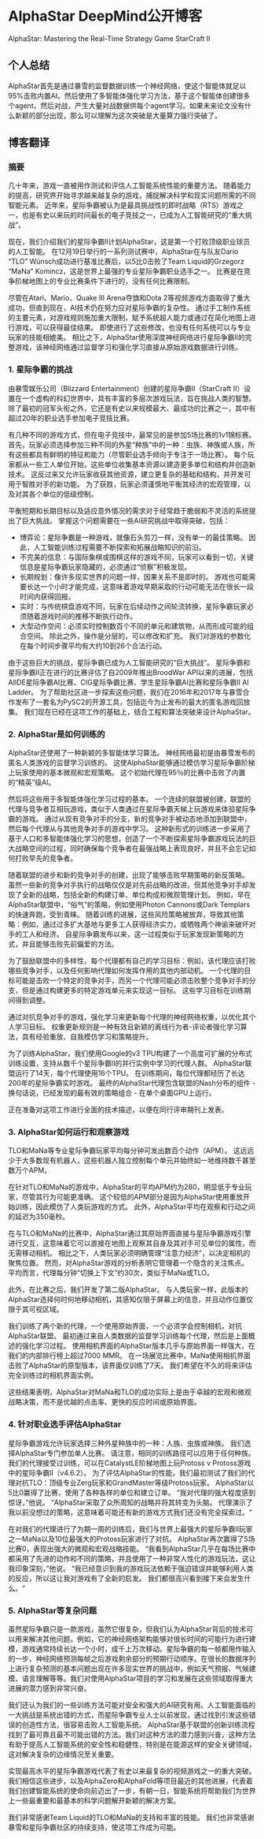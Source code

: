 # AlphaStar DeepMind公开博客

AlphaStar: Mastering the Real-Time Strategy Game StarCraft II

## 个人总结

AlphaStar首先是通过暴雪的监督数据训练一个神经网络，使这个智能体就足以95%击败内置AI。然后使用了多智能体强化学习方法，基于这个智能体创建很多个agent，然后对战，产生大量对战数据供每个agent学习。如果未来论文没有什么新颖的部分出现，那么可以理解为这次突破是大量算力强行突破了。

## 博客翻译

### 摘要

几十年来，游戏一直被用作测试和评估人工智能系统性能的重要方法。 随着能力的提高，研究界开始寻求越来越复杂的游戏，捕捉解决科学和现实问题所需的不同智能元素。 近年来，星际争霸被认为是最具挑战性的即时战略（RTS）游戏之一，也是有史以来玩的时间最长的电子竞技之一，已成为人工智能研究的“重大挑战”。

现在，我们介绍我们的星际争霸II计划AlphaStar，这是第一个打败顶级职业球员的人工智能。 在12月19日举行的一系列测试赛中，AlphaStar在与队友Dario “TLO” Wünsch成功进行基准比赛后，以5比0击败了Team Liquid的Grzegorz “MaNa” Komincz，这是世界上最强的专业星际争霸职业选手之一。 比赛是在竞争阶梯地图上的专业比赛条件下进行的，没有任何比赛限制。

尽管在Atari、Mario、Quake III Arena夺旗和Dota 2等视频游戏方面取得了重大成功，但直到现在，AI技术仍在努力应对星际争霸的复杂性。 通过手工制作系统的主要元素，对游戏规则施加重大限制，赋予系统超人能力或通过在简化地图上进行游戏，可以获得最佳结果。 即使进行了这些修改，也没有任何系统可以与专业玩家的技能相媲美。 相比之下，AlphaStar使用深度神经网络进行星际争霸II的完整游戏，该神经网络通过监督学习和强化学习直接从原始游戏数据进行训练。

### 1. 星际争霸的挑战

由暴雪娱乐公司（Blizzard Entertainment）创建的星际争霸II（StarCraft II）设置在一个虚构的科幻世界中，具有丰富的多层次游戏玩法，旨在挑战人类的智慧。 除了最初的冠军头衔之外，它还是有史以来规模最大、最成功的比赛之一，其中有超过20年的职业选手参加电子竞技比赛。

有几种不同的游戏方式，但在电子竞技中，最常见的是参加5场比赛的1v1锦标赛。 首先，玩家必须选择参加三种不同的外星“种族”中的一种：虫族、神族或人族，所有这些都具有鲜明的特征和能力（尽管职业选手倾向于专注于一场比赛）。 每个玩家都从一些工人单位开始，这些单位收集基本资源以建造更多单位和结构并创造新技术。 这反过来又允许玩家收获其他资源，建立更复杂的基础和结构，并开发可用于智胜对手的新功能。 为了获胜，玩家必须谨慎地平衡其经济的宏观管理，以及对其各个单位的低级控制。

平衡短期和长期目标以及适应意外情况的需求对于经常趋于脆弱和不灵活的系统提出了巨大挑战。 掌握这个问题需要在一些AI研究挑战中取得突破，包括：

- 博弈论：星际争霸是一种游戏，就像石头剪刀一样，没有单一的最佳策略。 因此，人工智能训练过程需要不断探索和拓展战略知识的前沿。
- 不完美的信息：与国际象棋或围棋这样的游戏不同，玩家可以看到一切，关键信息是星际争霸玩家隐藏的，必须通过“侦察”积极发现。
- 长期规划：像许多现实世界的问题一样，因果关系不是即时的。 游戏也可能需要长达一个小时才能完成，这意味着游戏早期采取的行动可能无法在很长一段时间内获得回报。
- 实时：与传统棋盘游戏不同，玩家在后续动作之间轮流转换，星际争霸玩家必须随着游戏时间的推移不断执行动作。
- 大型动作空间：必须实时控制数百个不同的单元和建筑物，从而形成可能的组合空间。 除此之外，操作是分层的，可以修改和扩充。 我们对游戏的参数化在每个时间步骤平均有大约10到26个合法行动。

由于这些巨大的挑战，星际争霸已成为人工智能研究的“巨大挑战”。 星际争霸和星际争霸II正在进行的比赛评估了自2009年推出BroodWar API以来的进展，包括AIIDE星际争霸AI比赛、CIG星际争霸比赛、学生星际争霸AI比赛和星际争霸II AI Ladder。 为了帮助社区进一步探索这些问题，我们在2016年和2017年与暴雪合作发布了一套名为PySC2的开源工具，包括迄今为止发布的最大的匿名游戏回放集。 我们现在已经在这项工作的基础上，结合工程和算法突破来设计AlphaStar。

### 2. AlphaStar是如何训练的

AlphaStar还使用了一种新颖的多智能体学习算法。 神经网络最初是由暴雪发布的匿名人类游戏的监督学习训练的。 这使AlphaStar能够通过模仿学习星际争霸阶梯上玩家使用的基本微观和宏观策略。 这个初始代理在95％的比赛中击败了内置的“精英”级AI。

然后将这些用于多智能体强化学习过程的基本。 一个连续的联盟被创建，联盟的代理与竞争者互相玩游戏，类似于人类通过在星际争霸天梯上玩游戏来体验星际争霸的游戏。 通过从现有竞争对手的分支，新的竞争对手被动态地添加到联盟中，然后每个代理从与其他竞争对手的游戏中学习。 这种新形式的训练进一步采用了基于人口和多智能体强化学习的思想，创造了一个不断探索星际争霸游戏玩法的巨大战略空间的过程，同时确保每个竞争者在最强战略上表现良好，并且不会忘记如何打败早先的竞争者。

随着联盟的进步和新的竞争对手的创建，出现了能够击败早期策略的新反策略。 虽然一些新的竞争对手执行的战略仅仅是对先前战略的改进，但其他竞争对手却发现了全新的战略，包括全新的构建订单、单位构成和微观管理计划。 例如，早在AlphaStar联盟中，“俗气”的策略，例如使用Photon Cannons或Dark Templars的快速奔跑，受到青睐。 随着训练的进展，这些风险策略被放弃，导致其他策略：例如，通过过多扩大基地与更多工人获得经济实力，或牺牲两个神谕来破坏对手的工人和经济。 自星际争霸发布以来，这一过程类似于玩家发现新策略的方式，并且能够击败先前偏爱的方法。

为了鼓励联盟中的多样性，每个代理都有自己的学习目标：例如，该代理应该打败哪些竞争对手，以及任何影响代理如何发挥作用的其他内部动机。 一个代理的目标可能是击败一个特定的竞争对手，而另一个代理可能必须击败整个竞争对手的分支，但是通过构建更多的特定游戏单元来实现这一目标。 这些学习目标在训练期间得到调整。

通过对抗竞争对手的游戏，强化学习来更新每个代理的神经网络权重，以优化其个人学习目标。 权重更新规则是一种有效且新颖的离线行为者-评论者强化学习算法，具有经验重放、自我模仿学习和策略提升。

为了训练AlphaStar，我们使用Google的v3 TPU构建了一个高度可扩展的分布式训练设置，支持从数千个星际争霸II的并行实例中学习的代理人群。 AlphaStar联盟运行了14天，每个代理使用16个TPU。 在训练期间，每位代理都经历了长达200年的星际争霸实时游戏。 最终的AlphaStar代理包含联盟的Nash分布的组件 - 换句话说，已经发现的最有效的策略组合 - 在单个桌面GPU上运行。

正在准备对这项工作进行全面的技术描述，以便在同行评审期刊上发表。

### 3. AlphaStar如何运行和观察游戏

TLO和MaNa等专业星际争霸玩家平均每分钟可发出数百个动作（APM）。 这远远少于大多数现有机器人，这些机器人独立控制每个单元并始终如一地维持数千甚至数万个APM。

在针对TLO和MaNa的游戏中，AlphaStar的平均APM约为280，明显低于专业玩家，尽管其行为可能更准确。 这个较低的APM部分是因为AlphaStar使用重放开始训练，因此模仿了人类玩游戏的方式。 此外，AlphaStar平均在观察和行动之间的延迟为350毫秒。

在与TLO和MaNa的比赛中，AlphaStar通过其原始界面直接与星际争霸游戏引擎进行交互，这意味着它可以直接在地图上观察其自身及其对手可见单位的属性，而无需移动相机。 相比之下，人类玩家必须明确管理“注意力经济”，以决定相机的聚焦位置。 然而，对AlphaStar游戏的分析表明它管理着一个隐含的关注焦点。 平均而言，代理每分钟“切换上下文”约30次，类似于MaNa或TLO。

此外，在比赛之后，我们开发了第二版AlphaStar。 与人类玩家一样，此版本的AlphaStar选择何时何地移动相机，其感知仅限于屏幕上的信息，并且动作位置仅限于其可视区域。

我们训练了两个新的代理，一个使用原始界面，一个必须学会控制相机，对抗AlphaStar联盟。 最初通过来自人类数据的监督学习训练每个代理，然后是上面概述的强化学习过程。 使用相机界面的AlphaStar版本几乎与原始界面一样强大，在我们的内部排行榜上超过7000 MMR。 在一场展览比赛中，MaNa使用相机界面击败了AlphaStar的原型版本，该界面仅训练了7天。 我们希望在不久的将来评估完全训练过的相机界面实例。

这些结果表明，AlphaStar对MaNa和TLO的成功实际上是由于卓越的宏观和微观战略决策，而不是优越的点击率、更快的反应时间或原始界面。

### 4. 针对职业选手评估AlphaStar

星际争霸游戏允许玩家选择三种外星种族中的一种：人族、虫族或神族。 我们选择AlphaStar专门参加单人比赛。 请注意，相同的训练路径可以应用于任何种族。 我们的代理接受过训练，可以在CatalystLE阶梯地图上玩Protoss v Protoss游戏中的星际争霸II（v4.6.2）。 为了评估AlphaStar的性能，我们最初测试了我们的代理对抗TLO：顶级专业Zerg玩家和GrandMaster等级Protoss玩家。 AlphaStar以5比0赢得了比赛，使用了各种各样的单位和建立订单。 “我对代理的强大程度感到惊讶，”他说。 “AlphaStar采取了众所周知的战略并将其转变为头脑。 代理演示了我以前没想过的策略，这意味着可能还有新的游戏方式我们还没有完全探索过。“

在对我们的代理进行了为期一周的训练后，我们与世界上最强大的星际争霸II玩家之一MaNa以及10位最强大的Protoss玩家进行了对抗。 AlphaStar再次赢得了5场比赛0，表现出强大的微观和宏观战略技能。 “我看到AlphaStar几乎在每场比赛中都采用了先进的动作和不同的策略，并且使用了一种非常人性化的游戏玩法，这让我印象深刻，”他说。 “我已经意识到我的游戏玩法依赖于强迫错误并能够利用人类的反应，所以这让我对游戏有了全新的启发。 我们都很高兴看到接下来会发生什么。“

### 5. AlphaStar等复杂问题

虽然星际争霸只是一款游戏，虽然它很复杂，但我们认为AlphaStar背后的技术可以用来解决其他问题。例如，它的神经网络架构能够对很长时间的可能行为进行建模，游戏通常持续长达一个小时，成千上万次移动。星际争霸的每一帧都用作输入的一步，神经网络预测每帧之后游戏剩余部分的预期行动顺序。在很长的数据序列上进行复杂预测的基本问题出现在许多现实世界的挑战中，例如天气预报、气候建模、语言理解等等。我们对使用AlphaStar项目的学习和发展在这些领域取得重大进展的潜力感到非常兴奋。

我们还认为我们的一些训练方法可能对安全和强大的AI研究有用。人工智能面临的一大挑战是系统出错的方式，而星际争霸专业人士以前发现，通过找到引发这些错误的创造性方法，很容易击败人工智能系统。 AlphaStar基于联盟的创新训练流程找到了最可靠且最不可能出错的方法。我们对这种方法的潜力感到兴奋，这种方法有助于提高人工智能系统的安全性和稳健性，特别是在能源这样的安全关键领域，这对解决复杂的边缘情况至关重要。

实现最高水平的星际争霸游戏代表了有史以来最复杂的视频游戏之一的重大突破。 我们相信这些进步，以及AlphaZero和AlphaFold等项目最近的其他进展，代表着我们创建智能系统的使命向前迈出了一步，有朝一日，智能系统将帮助我们为世界上一些最重要和最基本的科学问题解开新颖的解决方案。

我们非常感谢Team Liquid的TLO和MaNa的支持和丰富的技能。 我们也非常感谢暴雪和星际争霸社区的持续支持，使这项工作成为可能。







